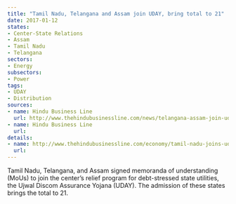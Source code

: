```yaml
---
title: "Tamil Nadu, Telangana and Assam join UDAY, bring total to 21"
date: 2017-01-12
states:
- Center-State Relations
- Assam
- Tamil Nadu
- Telangana
sectors:
- Energy
subsectors:
- Power
tags:
- UDAY
- Distribution
sources:
- name: Hindu Business Line
  url: http://www.thehindubusinessline.com/news/telangana-assam-join-uday/article9459609.ece
- name: Hindu Business Line
  url: 
details:
- name: http://www.thehindubusinessline.com/economy/tamil-nadu-joins-uday-eyes-rs-11000-cr-savings/article9468330.ece
  url: 
---
```


Tamil Nadu, Telangana, and Assam signed memoranda of understanding (MoUs) to join the center’s relief program for debt-stressed state utilities, the Ujwal Discom Assurance Yojana (UDAY). The admission of these states brings the total to 21.
